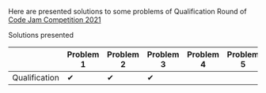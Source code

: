 Here are presented solutions to some problems of Qualification Round of [Code Jam Competition 2021](https://codingcompetitions.withgoogle.com/kickstart/archive/2020)

Solutions presented

|                  | Problem 1 | Problem 2 | Problem 3| Problem 4| Problem 5| 
| ---------------- | ----------- | ---------- | ------ |---------|----------|
| Qualification    |     ✔    |    ✔   |   ✔   |  |    | |   

